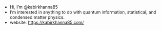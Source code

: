 - Hi, I’m @kabirkhanna85
- I’m interested in anything to do with quantum information, statistical, and condensed matter physics. 
- website: https://kabirkhanna85.com/
<!---
kabirkhanna85/kabirkhanna85 is a ✨ special ✨ repository because its `README.md` (this file) appears on your GitHub profile.
You can click the Preview link to take a look at your changes.
--->
